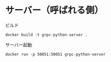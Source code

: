 # サーバー（呼ばれる側）

ビルド

```
docker build -t grpc-python-server .
```

サーバー起動

```
docker run -p 50051:50051 grpc-python-server
```
